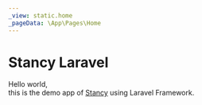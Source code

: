```yaml
---
_view: static.home
_pageData: \App\Pages\Home
---
```


# Stancy Laravel

Hello world,  
this is the demo app of [Stancy](https://github.com/Astrotomic/stancy) using Laravel Framework.
